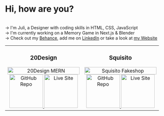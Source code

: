 # Hi, how are you?

<br>→ I'm Juli, a Designer with coding skills in HTML, CSS, JavaScript
<br>→ I'm currently working on a Memory Game in Next.js & Blender
<br>→ Check out my <a href="https://www.behance.com/julischa" target="_blank">Behance</a>, add me on <a href="https://www.linkedin.com/in/julischa/" target="_blank">LinkedIn</a> or take a look at <a href="https://www.julischa.com" target="_blank">my Website</a>

<table style="width:100%">
  <tbody>
    <tr>
      <td align="center" width="50%">
        <h3>20Design</h3>
        <a href="https://github.com/julischa/20Design-MERN" target="_blank">
        <img src="https://i.imgur.com/JnHacPR.jpg" width="100%" alt="20Design MERN" />
          <img src="https://i.imgur.com/lATIpBL.jpg" style="width: 110px;" alt="GitHub Repo" />
        </a>
        <a href="https://20-design.vercel.app" target="_blank">
          <img src="https://i.imgur.com/wQDK9IY.jpg" style="width: 110px;" alt="Live Site" />
        </a>
      </td>
      <td align="center" width="50%">
        <h3>Squisito</h3>
        <a href="https://github.com/JacoLombardo/squisito" target="_blank">
        <img src="https://i.imgur.com/43qHFEk.jpg" width="100%" alt="Squisito Fakeshop" />
          <img src="https://i.imgur.com/lATIpBL.jpg" style="width: 110px;" alt="GitHub Repo" />
        </a>
        <a href="https://squisito-one.vercel.app" target="_blank">
          <img src="https://i.imgur.com/wQDK9IY.jpg" style="width: 110px;" alt="Live Site" />
        </a>
      </td>
    </tr>
  </tbody>
</table>
